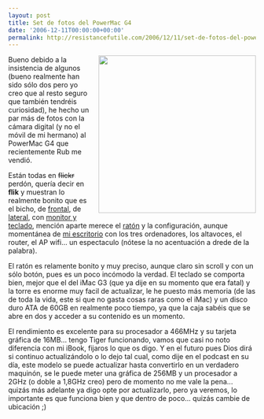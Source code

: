 ```yaml
---
layout: post
title: Set de fotos del PowerMac G4
date: '2006-12-11T00:00:00+00:00'
permalink: http://resistancefutile.com/2006/12/11/set-de-fotos-del-powermac-g4/
---
```

<a href="http://www.flickr.com/photos/savior1980/319870211/"><img style="float:right; margin:0 0 10px 10px;cursor:pointer; cursor:hand;width: 320px;" src="http://static.flickr.com/128/319870211_55b060b94a.jpg" border="0" alt="" /></a>
Bueno debido a la insistencia de algunos (bueno realmente han sido sólo dos pero yo creo que al resto seguro que también tendréis curiosidad), he hecho un par más de fotos con la cámara digital (y no el móvil de mi hermano) al PowerMac G4 que recientemente Rub me vendió.

Están todas en <s>flickr</s> perdón, quería decir en <span style="font-weight:bold;">flik</span> y muestran lo realmente bonito que es el bicho, de <a href="http://www.flickr.com/photos/savior1980/319870836/">frontal</a>, de <a href="http://www.flickr.com/photos/savior1980/319870211/">lateral</a>, con <a href="http://www.flickr.com/photos/savior1980/319872195/">monitor y teclado</a>, mención aparte merece el <a href="http://www.flickr.com/photos/savior1980/319869675/">ratón</a> y la configuración, aunque momentánea de <a href="http://www.flickr.com/photos/savior1980/319873247/">mi escritorio</a> con los tres ordenadores, los altavoces, el router, el AP wifi... un espectaculo (nótese la no acentuación a drede de la palabra).  

El ratón es relamente bonito y muy preciso, aunque claro sin scroll y con un sólo botón, pues es un poco incómodo la verdad. El teclado se comporta bien, mejor que el del iMac G3 (que ya dije en su momento que era fatal) y la torre es enorme muy facil de actualizar, le he puesto más memoria (de las de toda la vida, este si que no gasta cosas raras como el iMac) y un disco duro ATA de 60GB en realmente poco tiempo, ya que la caja sabéis que se abre en dos y acceder a su contenido es un momento.

El rendimiento es excelente para su procesador a 466MHz y su tarjeta gráfica de 16MB... tengo Tiger funcionando, vamos que casi no noto diferencia con mi iBook, fijaros lo que os digo. Y en el futuro pues Dios dirá si continuo actualizándolo o lo dejo tal cual, como dije en el podcast en su día, este modelo se puede actualizar hasta convertirlo en un verdadero maquinón, se le puede meter una gráfica de 256MB y un procesador a 2GHz (o doble a 1,8GHz creo) pero de momento no me vale la pena... quizás más adelante ya digo opte por actualizarlo, pero ya veremos, lo importante es que funciona bien y que dentro de poco... quizás cambie de ubicación ;)

